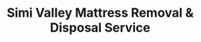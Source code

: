 ---
layout: location.njk
title: "Simi Valley Mattress Removal & Disposal Service"
description: "Professional mattress removal in Simi Valley, CA. Next-day pickup  Licensed, insured, and eco-friendly. Serving 20+ neighborhoods in Reagan Country's hidden valley."
permalink: /mattress-removal/california/los-angeles/simi-valley/
city: Simi Valley
state: California
stateSlug: california
parentMetro: Los Angeles
tier: 2
coordinates:
  lat: 34.2694
  lng: -118.7815
pricing:
  startingPrice: 125
  single: 125
  queen: 125
  king: 135
  boxSpring: 30
pageContent:
  heroDescription: "#1 rated mattress removal service in Simi Valley, California. Professional next-day pickup throughout Reagan Country's hidden valley. We handle everything from Wood Ranch's golf course communities to Big Sky's hilltop estates with expert navigation of mountain geography and presidential library vicinity logistics."
  aboutService: "Simi Valley's premier mattress removal and recycling service, serving Reagan Country's distinctive hidden valley community with specialized experience in Ventura County's unique regulations and mountain geography challenges. From Wood Ranch's master-planned golf course villages to Big Sky's luxury hilltop developments and the historic Corriganville area, we provide expert mattress pickup throughout this affluent community of 125,113 residents where presidential heritage meets active film production in California's only Reagan Presidential Library location, ensuring 80% of materials are recycled responsibly while navigating the distinctive challenges of serving both movie ranch locations and upscale residential developments in this naturally secluded valley surrounded by Santa Susana Mountains and Simi Hills. Our Simi Valley team specializes in the distinctive requirements of serving both active film production sites including Big Sky Movie Ranch's 6,500 acres and the sophisticated residential communities where median household incomes of $117,703 create premium service expectations, from coordinating with production schedules and location shoots to understanding the logistics of serving hillside estates and golf course communities with specific HOA requirements and mountain access challenges. We work directly with Waste Management G.I. Industries, Simi Valley Landfill & Recycling Center, and certified Ventura County recycling partners to ensure your old mattress is disposed of responsibly and in compliance with California SB-1383 requirements and Ventura County's comprehensive AB 939 waste diversion mandates, supporting the valley's commitment to environmental stewardship while serving the practical needs of residents across this unique community where Reagan heritage, ongoing Hollywood production, and mountain-surrounded luxury living create the distinctive character of southeastern Ventura County's premier residential valley."
  serviceAreasIntro: "We provide comprehensive mattress pickup services throughout Simi Valley's diverse neighborhoods, covering luxury Wood Ranch villages, hilltop Big Sky estates, historic downtown areas, and mountain-view developments across this naturally secluded valley:"
  regulationsCompliance: "Our service ensures full compliance with California SB-1383 organics diversion mandates, Ventura County AB 939 waste regulations, and coordination with Simi Valley's environmental monitoring programs for comprehensive stewardship in Reagan Country's hidden valley."
  environmentalImpact: "Every mattress we collect in Simi Valley supports California's 75% organic waste diversion goals and Ventura County's comprehensive environmental protection initiatives. Through our partnerships with Waste Management G.I. Industries, Simi Valley Landfill & Recycling Center, and regional Ventura County facilities, we've diverted thousands of mattresses from California landfills while ensuring full compliance with SB-1383 regulations and the valley's position as a leader in composite liner landfill technology with advanced leachate collection and gas recovery systems. Materials recovered include steel springs, foam, cotton, and wood - all processed through county-certified recycling centers that support Simi Valley's environmental monitoring of air quality, groundwater, and surface water protection while preserving the natural beauty of the surrounding Santa Susana Mountains and Simi Hills."
  howItWorksScheduling: "Next-day slots available throughout Simi Valley's 20+ neighborhoods. We coordinate with film production schedules at movie ranch locations, golf course community requirements, mountain access logistics, and the unique needs of serving both entertainment industry professionals and affluent valley residents."
  howItWorksService: "Our licensed and insured team removes your mattress from anywhere on your property, handles all California SB-1383 required preparation, and expertly navigates Simi Valley's unique challenges including movie ranch coordination, hilltop estate access, mountain geography, and the specialized logistics required for serving both active film locations and luxury residential communities across this geographically distinctive valley."
  howItWorksDisposal: "Your mattress is processed through our network of Ventura County recycling partners including Simi Valley Landfill & Recycling Center for responsible material recovery, ensuring full California SB-1383 compliance and supporting the valley's advanced environmental monitoring systems and the broader regional commitment to protecting the Santa Susana Mountains and Simi Hills ecosystem."
  sidebarStats:
    mattressesRemoved: "4,238"
    recyclingRate: "80%"
    neighbourhoodsServed: "20+"
neighborhoods:
  - name: Wood Ranch
    zipCodes: ["93065"]
  - name: Wood Ranch Country Club Village
    zipCodes: ["93065"]
  - name: Wood Ranch Lake Park Village
    zipCodes: ["93065"]
  - name: Big Sky
    zipCodes: ["93065"]
  - name: Rancho Madera
    zipCodes: ["93065"]
  - name: Greek Tract
    zipCodes: ["93063"]
  - name: Santa Susana Knolls
    zipCodes: ["93063"]
  - name: Valle Lindo
    zipCodes: ["93065"]
  - name: Indian Hills
    zipCodes: ["93065"]
  - name: Simi Valley Estates
    zipCodes: ["93063"]
  - name: Country Vista
    zipCodes: ["93065"]
  - name: Knolls West
    zipCodes: ["93065"]
  - name: Tapo Canyon
    zipCodes: ["93063"]
  - name: Rocky Peak
    zipCodes: ["93065"]
  - name: Lost Canyon
    zipCodes: ["93065"]
  - name: Katherine
    zipCodes: ["93063"]
  - name: East Simi
    zipCodes: ["93065"]
  - name: Alamos Canyon
    zipCodes: ["93065"]
  - name: Simi Hills
    zipCodes: ["93065"]
  - name: Wood Ranch Sycamore Canyon
    zipCodes: ["93065"]
zipCodes:
  - "93063"
  - "93065"
  - "91307"
recyclingPartners:
  - name: "Waste Management G.I. Industries"
    location: "Simi Valley, CA"
  - name: "Simi Valley Landfill & Recycling Center"
    location: "Simi Valley, CA"
  - name: "Ventura County Environmental Services"
    location: "Ventura County, CA"
localRegulations: "Simi Valley follows California SB-1383 organic waste diversion requirements and Ventura County AB 939 disposal regulations. The city maintains comprehensive environmental monitoring programs for air quality, groundwater, and surface water protection with advanced composite liner landfill technology."
nearbyCities:
  - name: "Thousand Oaks"
    distance: "8 miles"
    isSuburb: false
  - name: "Moorpark"
    distance: "10 miles"
    isSuburb: false
  - name: "Chatsworth"
    distance: "12 miles"
    isSuburb: false
  - name: "Camarillo"
    distance: "15 miles"
    isSuburb: false
  - name: "Northridge"
    distance: "16 miles"
    isSuburb: false
  - name: "Oxnard"
    distance: "18 miles"
    isSuburb: false
reviews:
  count: 142
  featured:
    - name: "Robert M."
      neighborhood: "Wood Ranch"
      rating: 5
      text: "Called these guys when we moved out of our Wood Ranch place and had to get rid of our old king mattress quickly. The crew arrived right on schedule and handled everything perfectly. Even navigated our golf course community's narrow streets with no problems. Really professional team and the price was exactly what they quoted. Would definitely recommend them."
    - name: "Lisa K."
      neighborhood: "Big Sky"
      rating: 5
      text: "We had an old memory foam mattress that needed to go after upgrading our bedroom. Living up in Big Sky with those winding hillside roads, I wasn't sure how easy it would be, but the guys knew exactly what they were doing. They were super efficient and even cleaned up afterwards. Great service overall."
    - name: "Michael P."
      neighborhood: "Valle Lindo"
      rating: 5
      text: "Needed to dispose of two mattresses and a box spring when we downsized. They scheduled us for next day pickup which was perfect since we were moving fast. The team was friendly and worked quickly. In and out in about 20 minutes. Really appreciated how careful they were not to damage our hardwood floors during removal."
faqs:
  - question: "How quickly can you pick up my mattress in Simi Valley?"
    answer: "We offer next-day pickup service throughout Simi Valley, including Wood Ranch, Big Sky, Valle Lindo, and all other neighborhoods. Same-day service may be available for urgent situations - just give us a call at (720) 263-6094 to check availability."
  - question: "Do you handle hillside and difficult access mattress removal?"
    answer: "Absolutely! Our trained crew handles challenging hillside access, narrow mountain roads, and steep driveways throughout Simi Valley's unique geography, from Big Sky's hilltop estates to Wood Ranch's golf course communities. No additional charge for difficult access situations."
  - question: "What's included in your Simi Valley mattress removal service?"
    answer: "Your service includes professional removal team, all necessary equipment, careful extraction from your home, transportation, and responsible disposal or recycling. We handle everything from single mattresses to complete bedroom sets, including box springs and bed frames."
  - question: "How much does mattress removal cost in Simi Valley?"
    answer: "Pricing starts at $125 for a single mattress, with most queen mattresses at $125 and king sizes at $135. Box springs are $30 additional. We provide upfront pricing with no hidden fees - what we quote is what you pay."
  - question: "Are you licensed and insured for Simi Valley service?"
    answer: "Yes, we're fully licensed and insured for all Simi Valley neighborhoods and Ventura County requirements. Our team is professionally trained and we carry comprehensive liability coverage for your protection and peace of mind."
  - question: "Do you service all Simi Valley neighborhoods?"
    answer: "We provide mattress removal service throughout Simi Valley, including Wood Ranch villages, Big Sky hilltop areas, Valle Lindo, Greek Tract, Rocky Peak vicinity, and all surrounding neighborhoods. Our team is familiar with local geography and mountain access requirements."
  - question: "What payment methods do you accept?"
    answer: "We accept cash, all major credit cards (Visa, MasterCard, American Express, Discover), and digital payments. Payment is collected at the time of service for your convenience."
  - question: "Can you remove mattresses from film locations or movie ranches?"
    answer: "Yes, we regularly service Simi Valley's active film locations, including movie ranches and production facilities. We understand the unique requirements of film sets and can coordinate around production schedules with advance notice."
schema:
  "@context": "https://schema.org"
  "@type": "LocalBusiness"
  "name": "A Bedder World Simi Valley"
  "address":
    "@type": "PostalAddress"
    "addressLocality": "Simi Valley"
    "addressRegion": "CA"
    "addressCountry": "US"
  "geo":
    "@type": "GeoCoordinates"
    "latitude": 34.2694
    "longitude": -118.7815
  "telephone": "720-263-6094"
  "priceRange": "$125-$180"
  "areaServed": "Simi Valley, CA"
  "aggregateRating":
    "@type": "AggregateRating"
    "ratingValue": "4.9"
    "reviewCount": "142"
---